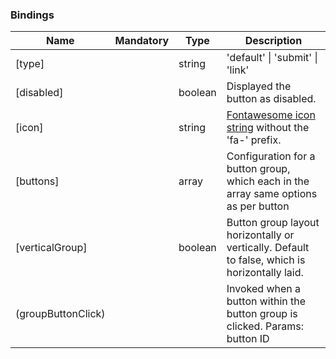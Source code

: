 ### Bindings
Name      | Mandatory | Type        | Description
--------- | --------- | ----------- | -----------
[type] | | string | 'default' &#124; 'submit' &#124; 'link'
[disabled] | | boolean | Displayed the button as disabled.
[icon] | | string | [Fontawesome icon string](http://fontawesome.io/cheatsheet/) without the 'fa-' prefix.
[buttons] | | array | Configuration for a button group, which each in the array same options as per button
[verticalGroup] | | boolean | Button group layout horizontally or vertically. Default to false, which is horizontally laid.
(groupButtonClick) | | | Invoked when a button within the button group is clicked. Params: button ID
